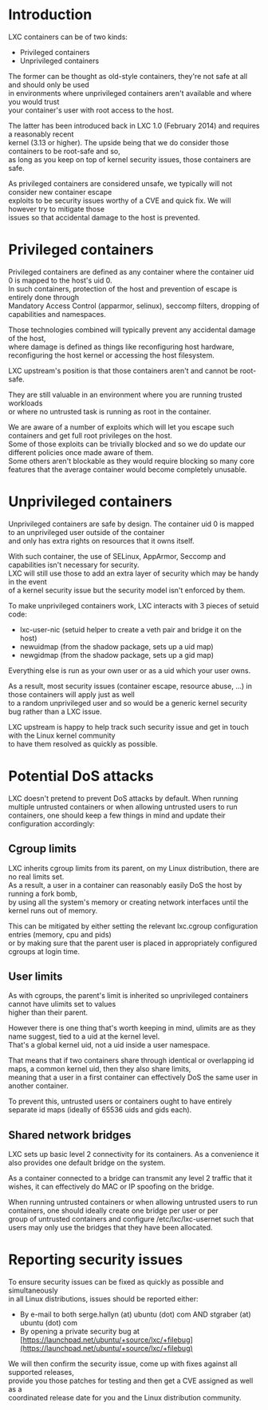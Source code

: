# Introduction
LXC containers can be of two kinds:

 - Privileged containers
 - Unprivileged containers

The former can be thought as old-style containers, they're not safe at all and should only be used  
in environments where unprivileged containers aren't available and where you would trust  
your container's user with root access to the host.

The latter has been introduced back in LXC 1.0 (February 2014) and requires a reasonably recent  
kernel (3.13 or higher). The upside being that we do consider those containers to be root-safe and so,  
as long as you keep on top of kernel security issues, those containers are safe.


As privileged containers are considered unsafe, we typically will not consider new container escape  
exploits to be security issues worthy of a CVE and quick fix. We will however try to mitigate those  
issues so that accidental damage to the host is prevented.

# Privileged containers
Privileged containers are defined as any container where the container uid 0 is mapped to the host's uid 0.  
In such containers, protection of the host and prevention of escape is entirely done through  
Mandatory Access Control (apparmor, selinux), seccomp filters, dropping of capabilities and namespaces.

Those technologies combined will typically prevent any accidental damage of the host,  
where damage is defined as things like reconfiguring host hardware,  
reconfiguring the host kernel or accessing the host filesystem.

LXC upstream's position is that those containers aren't and cannot be root-safe.

They are still valuable in an environment where you are running trusted workloads  
or where no untrusted task is running as root in the container.

We are aware of a number of exploits which will let you escape such containers and get full root privileges on the host.  
Some of those exploits can be trivially blocked and so we do update our different policies once made aware of them.  
Some others aren't blockable as they would require blocking so many core features that the average container would become completely unusable.

# Unprivileged containers
Unprivileged containers are safe by design. The container uid 0 is mapped to an unprivileged user outside of the container  
and only has extra rights on resources that it owns itself.

With such container, the use of SELinux, AppArmor, Seccomp and capabilities isn't necessary for security.  
LXC will still use those to add an extra layer of security which may be handy in the event  
of a kernel security issue but the security model isn't enforced by them.

To make unprivileged containers work, LXC interacts with 3 pieces of setuid code:

 - lxc-user-nic (setuid helper to create a veth pair and bridge it on the host)
 - newuidmap (from the shadow package, sets up a uid map)
 - newgidmap (from the shadow package, sets up a gid map)

Everything else is run as your own user or as a uid which your user owns.

As a result, most security issues (container escape, resource abuse, ...) in those containers will apply just as well  
to a random unprivileged user and so would be a generic kernel security bug rather than a LXC issue.

LXC upstream is happy to help track such security issue and get in touch with the Linux kernel community  
to have them resolved as quickly as possible.

# Potential DoS attacks
LXC doesn't pretend to prevent DoS attacks by default. When running
multiple untrusted containers or when allowing untrusted users to run
containers, one should keep a few things in mind and update their
configuration accordingly:

## Cgroup limits
LXC inherits cgroup limits from its parent, on my Linux distribution, there are no real limits set.  
As a result, a user in a container can reasonably easily DoS the host by running a fork bomb,  
by using all the system's memory or creating network interfaces until the kernel runs out of memory.

This can be mitigated by either setting the relevant lxc.cgroup configuration entries (memory, cpu and pids)  
or by making sure that the parent user is placed in appropriately configured cgroups at login time.

## User limits
As with cgroups, the parent's limit is inherited so unprivileged containers cannot have ulimits set to values  
higher than their parent.

However there is one thing that's worth keeping in mind, ulimits are as they name suggest, tied to a uid at the kernel level.  
That's a global kernel uid, not a uid inside a user namespace.

That means that if two containers share through identical or overlapping id maps, a common kernel uid, then they also share limits,  
meaning that a user in a first container can effectively DoS the same user in another container.

To prevent this, untrusted users or containers ought to have entirely separate id maps (ideally of 65536 uids and gids each).

## Shared network bridges
LXC sets up basic level 2 connectivity for its containers. As a convenience it also provides one default bridge on the system.

As a container connected to a bridge can transmit any level 2 traffic that it wishes, it can effectively do MAC or IP spoofing on the bridge.

When running untrusted containers or when allowing untrusted users to run containers, one should ideally create one bridge per user or per  
group of untrusted containers and configure /etc/lxc/lxc-usernet such that users may only use the bridges that they have been allocated.

# Reporting security issues
To ensure security issues can be fixed as quickly as possible and simultaneously  
in all Linux distributions, issues should be reported either:

 * By e-mail to both serge.hallyn (at) ubuntu (dot) com AND stgraber (at) ubuntu (dot) com
 * By opening a private security bug at [https://launchpad.net/ubuntu/+source/lxc/+filebug](https://launchpad.net/ubuntu/+source/lxc/+filebug)

We will then confirm the security issue, come up with fixes against all supported releases,  
provide you those patches for testing and then get a CVE assigned as well as a  
coordinated release date for you and the Linux distribution community.
